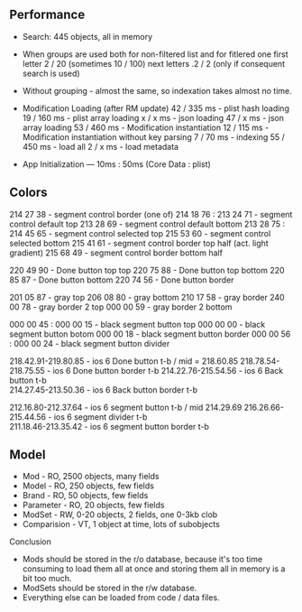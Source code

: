 ## Performance

* Search: 445 objects, all in memory
* When groups are used both for non-filtered list and for fitlered one
  first letter 2 / 20 (sometimes 10 / 100)
  next letters .2 / 2 (only if consequent search is used)
* Without grouping - almost the same, so indexation takes almost no time.

* Modification Loading (after RM update)
   42 /  335 ms - plist hash loading
   19 /  160 ms - plist array loading
    x /    x ms - json loading
   47 /    x ms - json array loading
   53 /  460 ms - Modification instantiation
   12 /  115 ms - Modification instantiation without key parsing
    7 /   70 ms - indexing
   55 /  450 ms - load all
    2 /    x ms - load metadata
    
* App Initialization — 10ms : 50ms (Core Data : plist)

## Colors
  214 27 38 - segment control border (one of)
  214 18 76 : 213 24 71 - segment control default top
  213 28 69 - segment control default bottom
  213 28 75 : 214 45 65 - segment control selected top
  215 53 60 - segment control selected bottom
  215 41 61 - segment control border top half (act. light gradient)
  215 68 49 - segment control border bottom half

  220 49 90 - Done button top top
  220 75 88 - Done button top bottom
  220 85 87 - Done button bottom
  220 74 56 - Done button border
  
  201 05 87 - gray top
  206 08 80 - gray bottom
  210 17 58 - gray border
  240 00 78 - gray border 2 top
  000 00 59 - gray border 2 bottom

  000 00 45 : 000 00 15 - black segment button top
  000 00 00 - black segment button botom
  000 00 18 - black segment button border
  000 00 56 : 000 00 24 - black segment button divider  

  218.42.91-219.80.85 - ios 6 Done button t-b / mid = 218.60.85
  218.78.54-218.75.55 - ios 6 Done button border t-b
  214.22.76-215.54.56 - ios 6 Back button t-b  
  214.27.45-213.50.36 - ios 6 Back button border t-b  

  212.16.80-212.37.64 - ios 6 segment button t-b  / mid 214.29.69
  216.26.66-215.44.56 - ios 6 segment divider t-b  
  211.18.46-213.35.42 - ios 6 segment button border t-b  

## Model
* Mod         - RO, 2500 objects, many fields
* Model       - RO,  250 objects, few fields
* Brand       - RO,   50 objects, few fields
* Parameter   - RO,   20 objects, few fields
* ModSet      - RW, 0-20 objects, 2 fields, one 0-3kb clob
* Comparision - VT,    1 object at time, lots of subobjects

Conclusion
- Mods should be stored in the r/o database, because it's too time consuming to load them all at once
  and storing them all in memory is a bit too much.
- ModSets should be stored in the r/w database.
- Everything else can be loaded from code / data files.
